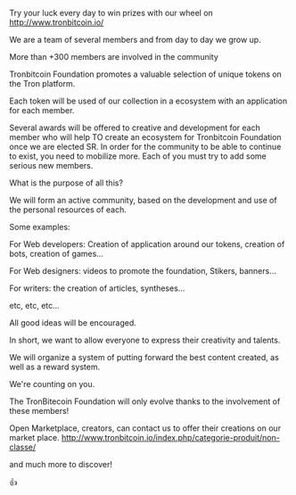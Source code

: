 Try your luck every day to win prizes with our wheel on http://www.tronbitcoin.io/

We are a team of several members and from day to day we grow up.

More than +300 members are involved in the community

Tronbitcoin Foundation promotes a valuable selection of unique tokens on the Tron platform. 

Each token will be used of our collection in a ecosystem with an application for each member.


Several awards will be offered to creative and development for each member who will help TO create an ecosystem for Tronbitcoin Foundation once we are elected SR.
In order for the community to be able to continue to exist, you need to mobilize more.
Each of you must try to add some serious new members.

What is the purpose of all this?

We will form an active community, based on the development and use of the personal resources of each.

Some examples:

For Web developers:
Creation of application around our tokens, creation of bots, creation of games...

For Web designers: videos to promote the foundation, Stikers, banners...

For writers: the creation of articles, syntheses...

etc, etc, etc...

All good ideas will be encouraged.

In short, we want to allow everyone to express their creativity and talents.

We will organize a system of putting forward the best content created, as well as a reward system.

We're counting on you.

The TronBitecoin Foundation will only evolve thanks to the involvement of these members!

Open Marketplace, creators, can contact us to offer their creations on our market place.
http://www.tronbitcoin.io/index.php/categorie-produit/non-classe/

and much more to discover!

👍
